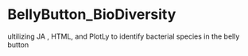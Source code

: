 # BellyButton_BioDiversity
ultilizing JA , HTML, and PlotLy to identify bacterial species in the belly button

